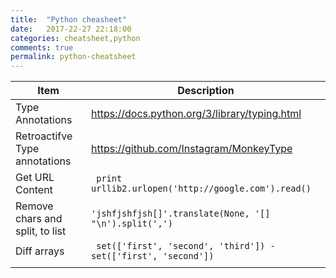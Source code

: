 ```yaml
---
title:  "Python cheasheet"
date:   2017-22-27 22:18:00
categories: cheatsheet,python
comments: true
permalink: python-cheatsheet
---
```

| Item                            | Description                              |
| ------------------------------- | ---------------------------------------- |
| Type Annotations                | https://docs.python.org/3/library/typing.html |
| Retroactifve Type annotations   | https://github.com/Instagram/MonkeyType  |
| Get URL Content                 | ` print urllib2.urlopen('http://google.com').read()` |
| Remove chars and split, to list | `'jshfjshfjsh[]'.translate(None, '[] "\n').split(',')` |
| Diff arrays                     | ` set(['first', 'second', 'third']) - set(['first', 'second'])` |
|                                 |                                          |
